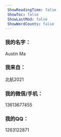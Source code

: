 ```yaml
---
 ShowReadingTime: false
 ShowToc: false
 ShowLastMod: false
 ShowWordCounts: false
---
```

### 我的名字：
Austin Ma
### 我来自：
北航2021
### 我的微信/手机：
13613677455
### 我的QQ：
1263122871

